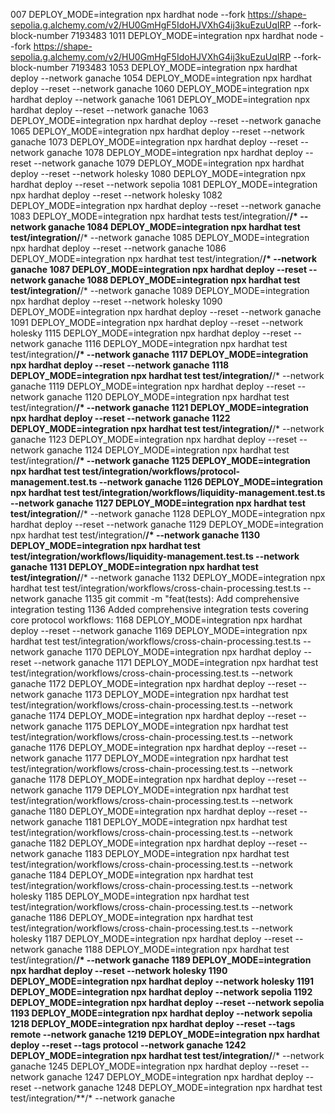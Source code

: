 007  DEPLOY_MODE=integration npx hardhat node --fork https://shape-sepolia.g.alchemy.com/v2/HU0GmHgF5IdoHJVXhG4ij3kuEzuUqIRP --fork-block-number 7193483
 1011  DEPLOY_MODE=integration npx hardhat node --fork https://shape-sepolia.g.alchemy.com/v2/HU0GmHgF5IdoHJVXhG4ij3kuEzuUqIRP --fork-block-number 7193483
 1053  DEPLOY_MODE=integration npx hardhat deploy --network ganache
 1054  DEPLOY_MODE=integration npx hardhat deploy --reset --network ganache
 1060  DEPLOY_MODE=integration npx hardhat deploy --network ganache
 1061  DEPLOY_MODE=integration npx hardhat deploy --reset --network ganache
 1063  DEPLOY_MODE=integration npx hardhat deploy --reset --network ganache
 1065  DEPLOY_MODE=integration npx hardhat deploy --reset --network ganache
 1073  DEPLOY_MODE=integration npx hardhat deploy --reset --network ganache
 1078  DEPLOY_MODE=integration npx hardhat deploy --reset --network ganache
 1079  DEPLOY_MODE=integration npx hardhat deploy --reset --network holesky
 1080  DEPLOY_MODE=integration npx hardhat deploy --reset --network sepolia
 1081  DEPLOY_MODE=integration npx hardhat deploy --reset --network holesky
 1082  DEPLOY_MODE=integration npx hardhat deploy --reset --network ganache
 1083  DEPLOY_MODE=integration npx hardhat tests test/integration/**/* --network ganache
 1084  DEPLOY_MODE=integration npx hardhat test test/integration/**/* --network ganache
 1085  DEPLOY_MODE=integration npx hardhat deploy --reset --network ganache
 1086  DEPLOY_MODE=integration npx hardhat test test/integration/**/* --network ganache
 1087  DEPLOY_MODE=integration npx hardhat deploy --reset --network ganache
 1088  DEPLOY_MODE=integration npx hardhat test test/integration/**/* --network ganache
 1089  DEPLOY_MODE=integration npx hardhat deploy --reset --network holesky
 1090  DEPLOY_MODE=integration npx hardhat deploy --reset --network ganache
 1091  DEPLOY_MODE=integration npx hardhat deploy --reset --network holesky
 1115  DEPLOY_MODE=integration npx hardhat deploy --reset --network ganache
 1116  DEPLOY_MODE=integration npx hardhat test test/integration/**/* --network ganache
 1117  DEPLOY_MODE=integration npx hardhat deploy --reset --network ganache
 1118  DEPLOY_MODE=integration npx hardhat test test/integration/**/* --network ganache
 1119  DEPLOY_MODE=integration npx hardhat deploy --reset --network ganache
 1120  DEPLOY_MODE=integration npx hardhat test test/integration/**/* --network ganache
 1121  DEPLOY_MODE=integration npx hardhat deploy --reset --network ganache
 1122  DEPLOY_MODE=integration npx hardhat test test/integration/**/* --network ganache
 1123  DEPLOY_MODE=integration npx hardhat deploy --reset --network ganache
 1124  DEPLOY_MODE=integration npx hardhat test test/integration/**/* --network ganache
 1125  DEPLOY_MODE=integration npx hardhat test test/integration/workflows/protocol-management.test.ts --network ganache
 1126  DEPLOY_MODE=integration npx hardhat test test/integration/workflows/liquidity-management.test.ts --network ganache
 1127  DEPLOY_MODE=integration npx hardhat test test/integration/**/* --network ganache
 1128  DEPLOY_MODE=integration npx hardhat deploy --reset --network ganache
 1129  DEPLOY_MODE=integration npx hardhat test test/integration/**/* --network ganache
 1130  DEPLOY_MODE=integration npx hardhat test test/integration/workflows/liquidity-management.test.ts --network ganache
 1131  DEPLOY_MODE=integration npx hardhat test test/integration/**/* --network ganache
 1132  DEPLOY_MODE=integration npx hardhat test test/integration/workflows/cross-chain-processing.test.ts --network ganache
 1135  git commit -m "feat(tests): Add comprehensive integration testing
 1136  Added comprehensive integration tests covering core protocol workflows:
 1168  DEPLOY_MODE=integration npx hardhat deploy --reset --network ganache
 1169  DEPLOY_MODE=integration npx hardhat test test/integration/workflows/cross-chain-processing.test.ts --network ganache
 1170  DEPLOY_MODE=integration npx hardhat deploy --reset --network ganache
 1171  DEPLOY_MODE=integration npx hardhat test test/integration/workflows/cross-chain-processing.test.ts --network ganache
 1172  DEPLOY_MODE=integration npx hardhat deploy --reset --network ganache
 1173  DEPLOY_MODE=integration npx hardhat test test/integration/workflows/cross-chain-processing.test.ts --network ganache
 1174  DEPLOY_MODE=integration npx hardhat deploy --reset --network ganache
 1175  DEPLOY_MODE=integration npx hardhat test test/integration/workflows/cross-chain-processing.test.ts --network ganache
 1176  DEPLOY_MODE=integration npx hardhat deploy --reset --network ganache
 1177  DEPLOY_MODE=integration npx hardhat test test/integration/workflows/cross-chain-processing.test.ts --network ganache
 1178  DEPLOY_MODE=integration npx hardhat deploy --reset --network ganache
 1179  DEPLOY_MODE=integration npx hardhat test test/integration/workflows/cross-chain-processing.test.ts --network ganache
 1180  DEPLOY_MODE=integration npx hardhat deploy --reset --network ganache
 1181  DEPLOY_MODE=integration npx hardhat test test/integration/workflows/cross-chain-processing.test.ts --network ganache
 1182  DEPLOY_MODE=integration npx hardhat deploy --reset --network ganache
 1183  DEPLOY_MODE=integration npx hardhat test test/integration/workflows/cross-chain-processing.test.ts --network ganache
 1184  DEPLOY_MODE=integration npx hardhat test test/integration/workflows/cross-chain-processing.test.ts --network holesky
 1185  DEPLOY_MODE=integration npx hardhat test test/integration/workflows/cross-chain-processing.test.ts --network ganache
 1186  DEPLOY_MODE=integration npx hardhat test test/integration/workflows/cross-chain-processing.test.ts --network holesky
 1187  DEPLOY_MODE=integration npx hardhat deploy --reset --network ganache
 1188  DEPLOY_MODE=integration npx hardhat test test/integration/**/* --network ganache
 1189  DEPLOY_MODE=integration npx hardhat deploy --reset --network holesky
 1190  DEPLOY_MODE=integration npx hardhat deploy --network holesky
 1191  DEPLOY_MODE=integration npx hardhat deploy --network sepolia
 1192  DEPLOY_MODE=integration npx hardhat deploy --reset --network sepolia
 1193  DEPLOY_MODE=integration npx hardhat deploy --network sepolia
 1218  DEPLOY_MODE=integration npx hardhat deploy --reset --tags remote --network ganache
 1219  DEPLOY_MODE=integration npx hardhat deploy --reset --tags protocol --network ganache
 1242  DEPLOY_MODE=integration npx hardhat test test/integration/**/*  --network ganache
 1245  DEPLOY_MODE=integration npx hardhat deploy --reset --network ganache
 1247  DEPLOY_MODE=integration npx hardhat deploy --reset --network ganache
 1248  DEPLOY_MODE=integration npx hardhat test test/integration/**/*  --network ganache